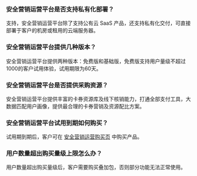 
### 安全营销运营平台是否支持私有化部署？
支持，安全营销运营平台除了支持公有云 SaaS 产品，还支持私有化交付，可直接部署于客户的机房或租用的云端服务器。
### 安全营销运营平台提供几种版本？
安全营销运营平台提供两种版本：免费版和基础版，免费版支持用户量级不超过1000的客户试用体验，试用期限为60天。
### 安全营销运营平台是否提供采购资源？
安全营销运营平台提供丰富的卡券资源库及线下核销能力，打通全部支付工具，大数据匹配用户画像，提供最合理的卡券营销及资源配比方案。
### 安全营销运营平台试用到期如何购买？
试用期到期后，客户可在 [安全营销运营购买页](https://buy.cloud.tencent.com/smop) 中购买产品。
### 用户数量超出购买量级上限怎么办？
用户数量超出购买量级后，客户需要购买叠加包，否则部分功能无法正常使用。
